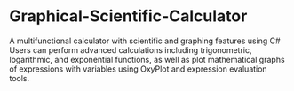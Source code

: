# Graphical-Scientific-Calculator
A multifunctional calculator with scientific and graphing features using C#
Users can perform advanced calculations including trigonometric, logarithmic, and exponential functions, as well as plot mathematical graphs of expressions with variables using OxyPlot and expression evaluation tools.
